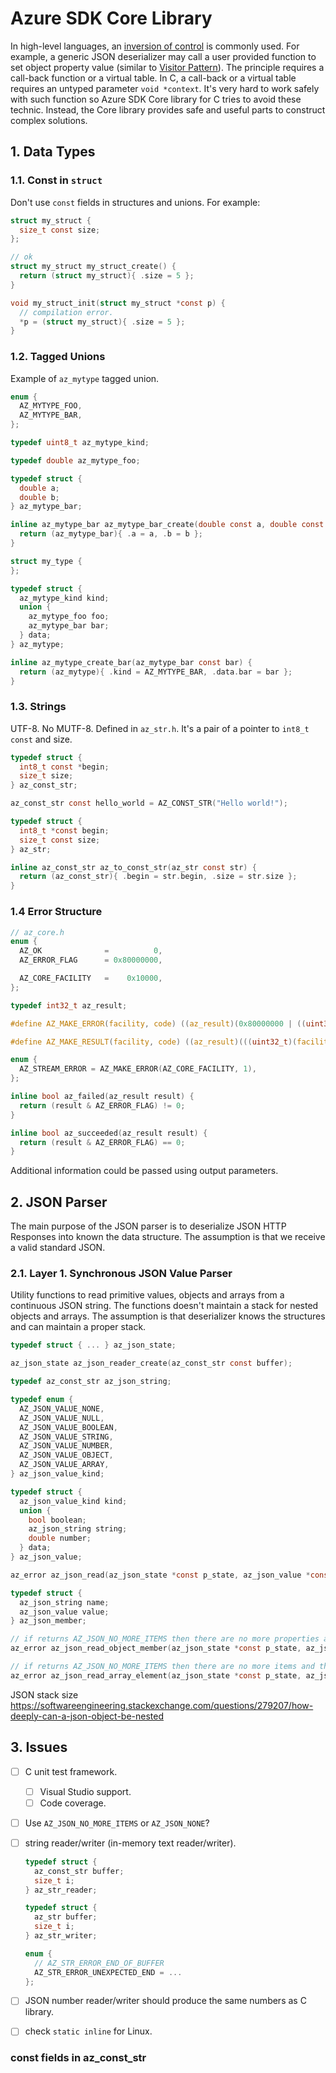 # Azure SDK Core Library

In high-level languages, an [inversion of control](https://en.wikipedia.org/wiki/Inversion_of_control) is commonly used.
For example, a generic JSON deserializer may call a user provided function to set object property value (similar to [Visitor Pattern](https://en.wikipedia.org/wiki/Visitor_pattern)). The principle requires a call-back
function or a virtual table. In C, a call-back or a virtual table requires an untyped parameter `void *context`.
It's very hard to work safely with such function so Azure SDK Core library for C tries to avoid these technic.
Instead, the Core library provides safe and useful parts to construct complex solutions.

## 1. Data Types

### 1.1. Const in `struct`

Don't use `const` fields in structures and unions. For example:

```c
struct my_struct {
  size_t const size;
};

// ok
struct my_struct my_struct_create() {
  return (struct my_struct){ .size = 5 };
}

void my_struct_init(struct my_struct *const p) {
  // compilation error.
  *p = (struct my_struct){ .size = 5 };
}
```

### 1.2. Tagged Unions

Example of `az_mytype` tagged union.

```c
enum {
  AZ_MYTYPE_FOO,
  AZ_MYTYPE_BAR,
};

typedef uint8_t az_mytype_kind;

typedef double az_mytype_foo;

typedef struct {
  double a;
  double b;
} az_mytype_bar;

inline az_mytype_bar az_mytype_bar_create(double const a, double const b) {
  return (az_mytype_bar){ .a = a, .b = b };
}

struct my_type {
};

typedef struct {
  az_mytype_kind kind;
  union {
    az_mytype_foo foo;
    az_mytype_bar bar;
  } data;
} az_mytype;

inline az_mytype_create_bar(az_mytype_bar const bar) {
  return (az_mytype){ .kind = AZ_MYTYPE_BAR, .data.bar = bar };
}
```

### 1.3. Strings

UTF-8. No MUTF-8. Defined in `az_str.h`. It's a pair of a pointer to `int8_t const` and size.

```c
typedef struct {
  int8_t const *begin;
  size_t size;
} az_const_str;

az_const_str const hello_world = AZ_CONST_STR("Hello world!");

typedef struct {
  int8_t *const begin;
  size_t const size;
} az_str;

inline az_const_str az_to_const_str(az_str const str) {
  return (az_const_str){ .begin = str.begin, .size = str.size };
}
```

### 1.4 Error Structure

```c
// az_core.h
enum {
  AZ_OK              =          0,
  AZ_ERROR_FLAG      = 0x80000000,

  AZ_CORE_FACILITY   =    0x10000,
};

typedef int32_t az_result;

#define AZ_MAKE_ERROR(facility, code) ((az_result)(0x80000000 | ((uint32_t)(facility) << 16)) | (uint32_t)(code))

#define AZ_MAKE_RESULT(facility, code) ((az_result)(((uint32_t)(facility) << 16)) | (uint32_t)(code))

enum {
  AZ_STREAM_ERROR = AZ_MAKE_ERROR(AZ_CORE_FACILITY, 1),
};

inline bool az_failed(az_result result) {
  return (result & AZ_ERROR_FLAG) != 0;
}

inline bool az_succeeded(az_result result) {
  return (result & AZ_ERROR_FLAG) == 0;
}
```

Additional information could be passed using output parameters.

## 2. JSON Parser

The main purpose of the JSON parser is to deserialize JSON HTTP Responses into known the data structure.
The assumption is that we receive a valid standard JSON.

### 2.1. Layer 1. Synchronous JSON Value Parser

Utility functions to read primitive values, objects and arrays from a continuous JSON string.
The functions doesn't maintain a stack for nested objects and arrays. The assumption is that deserializer knows
the structures and can maintain a proper stack.

```c
typedef struct { ... } az_json_state;

az_json_state az_json_reader_create(az_const_str const buffer);

typedef az_const_str az_json_string;

typedef enum {
  AZ_JSON_VALUE_NONE,
  AZ_JSON_VALUE_NULL,
  AZ_JSON_VALUE_BOOLEAN,
  AZ_JSON_VALUE_STRING,
  AZ_JSON_VALUE_NUMBER,
  AZ_JSON_VALUE_OBJECT,
  AZ_JSON_VALUE_ARRAY,
} az_json_value_kind;

typedef struct {
  az_json_value_kind kind;
  union {
    bool boolean;
    az_json_string string;
    double number;
  } data;
} az_json_value;

az_error az_json_read(az_json_state *const p_state, az_json_value *const out_value);

typedef struct {
  az_json_string name;
  az_json_value value;
} az_json_member;

// if returns AZ_JSON_NO_MORE_ITEMS then there are no more properties and the object is closed.
az_error az_json_read_object_member(az_json_state *const p_state, az_json_member *const out_member);

// if returns AZ_JSON_NO_MORE_ITEMS then there are no more items and the array is closed.
az_error az_json_read_array_element(az_json_state *const p_state, az_json_value *const out_element);
```

JSON stack size https://softwareengineering.stackexchange.com/questions/279207/how-deeply-can-a-json-object-be-nested

## 3. Issues

- [ ] C unit test framework.
  - [ ] Visual Studio support.
  - [ ] Code coverage.
- [ ] Use `AZ_JSON_NO_MORE_ITEMS` or `AZ_JSON_NONE`?
- [ ] string reader/writer (in-memory text reader/writer).
  ```c
  typedef struct {
    az_const_str buffer;
    size_t i;
  } az_str_reader;

  typedef struct {
    az_str buffer;
    size_t i;
  } az_str_writer;

  enum {
    // AZ_STR_ERROR_END_OF_BUFFER
    AZ_STR_ERROR_UNEXPECTED_END = ...
  };
  ```

- [ ] JSON number reader/writer should produce the same numbers as C library.
- [ ] check `static inline` for Linux.

### const fields in az_const_str


